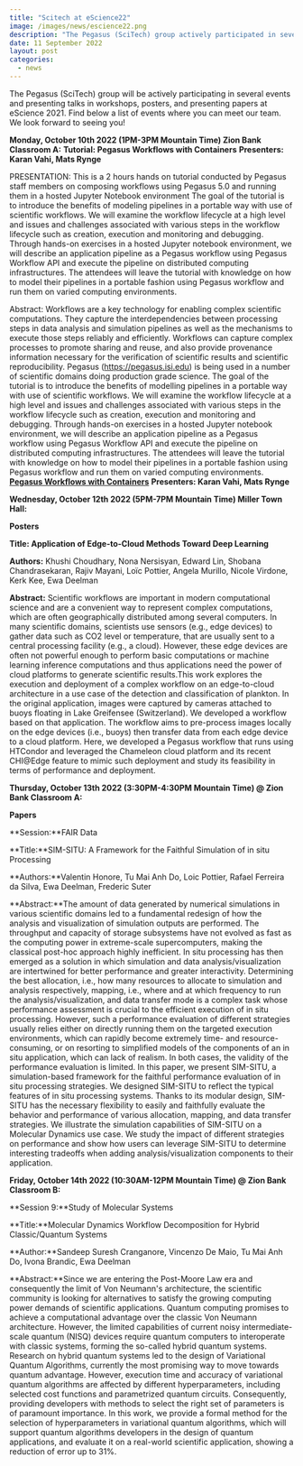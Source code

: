```yaml
---
title: "Scitech at eScience22"
image: /images/news/escience22.png
description: "The Pegasus (SciTech) group actively participated in several events and presented talks in workshops, posters, and presented papers at eScience 2021."
date: 11 September 2022
layout: post
categories:
  - news
---
```


The Pegasus (SciTech) group will be actively participating in several events and presenting talks in workshops, posters, and presenting papers at eScience 2021. Find below a list of events where you can meet our team. We look forward to seeing you!

**Monday, October 10th 2022 (1PM-3PM Mountain Time) Zion Bank Classroom A:**
**Tutorial: Pegasus Workflows with Containers**
**Presenters: Karan Vahi, Mats Rynge**

PRESENTATION: This is a 2 hours hands on tutorial conducted by Pegasus staff members on composing workflows using Pegasus 5.0 and running them in a hosted Jupyter Notebook environment The goal of the tutorial is to introduce the benefits of modeling pipelines in a portable way with use of scientific workflows. We will examine the workflow lifecycle at a high level and issues and challenges associated with various steps in the workflow lifecycle such as creation, execution and monitoring and debugging. Through hands-on exercises in a hosted Jupyter notebook environment, we will describe an application pipeline as a Pegasus workflow using Pegasus Workflow API and execute the pipeline on distributed computing infrastructures. The attendees will leave the tutorial with knowledge on how to model their pipelines in a portable fashion using Pegasus workflow and run them on varied computing environments.

Abstract: Workflows are a key technology for enabling complex scientific computations. They capture the interdependencies between processing steps in data analysis and simulation pipelines as well as the mechanisms to execute those steps reliably and efficiently. Workflows can capture complex processes to promote sharing and reuse, and also provide provenance information necessary for the verification of scientific results and scientific reproducibility. Pegasus (<a href="https://pegasus.isi.edu">https://pegasus.isi.edu</a>) is being used in a number of scientific domains doing production grade science. The goal of the tutorial is to introduce the benefits of modelling pipelines in a portable way with use of scientific workflows. We will examine the workflow lifecycle at a high level and issues and challenges associated with various steps in the workflow lifecycle such as creation, execution and monitoring and debugging. Through hands-on exercises in a hosted Jupyter notebook environment, we will describe an application pipeline as a Pegasus workflow using Pegasus Workflow API and execute the pipeline on distributed computing infrastructures. The attendees will leave the tutorial with knowledge on how to model their pipelines in a portable fashion using Pegasus workflow and run them on varied computing environments.
<b><a href="https://www.escience-conference.org/2022/tutorials/pegasus_50_workflows/">Pegasus Workflows with Containers</a></b>
**Presenters: Karan Vahi, Mats Rynge**


**Wednesday, October 12th 2022 (5PM-7PM Mountain Time) Miller Town Hall:**

**Posters**

**Title: Application of Edge-to-Cloud Methods Toward Deep Learning**

**Authors:** Khushi Choudhary, Nona Nersisyan, Edward Lin, Shobana Chandrasekaran, Rajiv Mayani, Loïc Pottier, Angela Murillo, Nicole Virdone, Kerk Kee, Ewa Deelman

**Abstract:** Scientific workflows are important in modern computational science and are a convenient way to represent complex computations, which are often geographically distributed among several computers. In many scientific domains, scientists use sensors (e.g., edge devices) to gather data such as CO2 level or temperature, that are usually sent to a central processing facility (e.g., a cloud). However, these edge devices are often not powerful enough to perform basic computations or machine learning inference computations and thus applications need the power of cloud platforms to generate scientific results.This work explores the execution and deployment of a complex workflow on an edge-to-cloud architecture in a use case of the detection and classification of plankton. In the original application, images were captured by cameras attached to buoys floating in Lake Greifensee (Switzerland). We developed a workflow based on that application. The workflow aims to pre-process images locally on the edge devices (i.e., buoys) then transfer data from each edge device to a cloud platform. Here, we developed a Pegasus workflow that runs using HTCondor and leveraged the Chameleon cloud platform and its recent CHI@Edge feature to mimic such deployment and study its feasibility in terms of performance and deployment.


**Thursday, October 13th 2022 (3:30PM-4:30PM Mountain Time) @ Zion Bank Classroom A:**

**Papers**

**Session:**FAIR Data

**Title:**SIM-SITU: A Framework for the Faithful Simulation of in situ Processing

**Authors:**Valentin Honore, Tu Mai Anh Do, Loic Pottier, Rafael Ferreira da Silva, Ewa Deelman, Frederic Suter

**Abstract:**The amount of data generated by numerical simulations in various scientific domains led to a fundamental redesign of how the analysis and visualization of simulation outputs are performed. The throughput and capacity of storage subsystems have not evolved as fast as the computing power in extreme-scale supercomputers, making the classical post-hoc approach highly inefficient. In situ processing has then emerged as a solution in which simulation and data analysis/visualization are intertwined for better performance and greater interactivity.
Determining the best allocation, i.e., how many resources to allocate to simulation and analysis respectively, mapping, i.e., where and at which frequency to run the analysis/visualization, and data transfer mode is a complex task whose performance assessment is crucial to the efficient execution of in situ processing. However, such a performance evaluation of different strategies usually relies either on directly running them on the targeted execution environments, which can rapidly become extremely time- and resource-consuming, or on resorting to simplified models of the components of an in situ application, which can lack of realism. In both cases, the validity of the performance evaluation is limited.
In this paper, we present SIM-SITU, a simulation-based framework for the faithful performance evaluation of in situ processing strategies. We designed SIM-SITU to reflect the typical features of in situ processing systems. Thanks to its modular design, SIM-SITU has the necessary flexibility to easily and faithfully evaluate the behavior and performance of various allocation, mapping, and data transfer strategies. We illustrate the simulation capabilities of SIM-SITU on a Molecular Dynamics use case. We study the impact of different strategies on performance and show how users can leverage SIM-SITU to determine interesting tradeoffs when adding analysis/visualization components to their application.


**Friday, October 14th 2022 (10:30AM-12PM Mountain Time) @ Zion Bank Classroom B:**

**Session 9:**Study of Molecular Systems

**Title:**Molecular Dynamics Workflow Decomposition for Hybrid Classic/Quantum Systems

**Author:**Sandeep Suresh Cranganore, Vincenzo De Maio, Tu Mai Anh Do, Ivona Brandic, Ewa Deelman

**Abstract:**Since we are entering the Post-Moore Law era and consequently the limit of Von Neumann's architecture, the scientific community is looking for alternatives to satisfy the growing computing power demands of scientific applications.
Quantum computing promises to achieve a computational advantage over the classic Von Neumann architecture. However, the limited capabilities of current noisy intermediate-scale quantum (NISQ) devices require quantum computers to interoperate with classic systems, forming the so-called hybrid quantum systems. Research on hybrid quantum systems led to the design of Variational Quantum Algorithms, currently the most promising way to move towards quantum advantage.
However, execution time and accuracy of variational quantum algorithms are affected by different hyperparameters, including selected cost functions and parametrized quantum circuits. Consequently, providing developers with methods to select the right set of parameters is of paramount importance.
In this work, we provide a formal method for the selection of hyperparameters in variational quantum algorithms, which will support quantum algorithms developers in the design of quantum applications, and evaluate it on a real-world scientific application, showing a reduction of error up to 31%.


